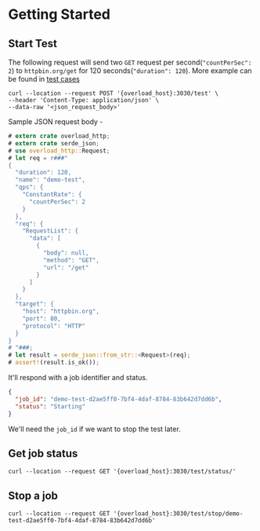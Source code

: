 # Getting Started
## Start Test
The following request will send two `GET` request per second(`"countPerSec": 2`) to `httpbin.org/get` for 120
seconds(`"duration": 120`). More example can be found in [test cases](https://github.com/eipi1/overload/tree/main/tests/src/resources)
```shell
curl --location --request POST '{overload_host}:3030/test' \
--header 'Content-Type: application/json' \
--data-raw '<json_request_body>'
```

Sample JSON request body -

```rust
# extern crate overload_http;
# extern crate serde_json;
# use overload_http::Request;
# let req = r###"
{
  "duration": 120,
  "name": "demo-test",
  "qps": {
    "ConstantRate": {
      "countPerSec": 2
    }
  },
  "req": {
    "RequestList": {
      "data": [
        {
          "body": null,
          "method": "GET",
          "url": "/get"
        }
      ]
    }
  },
  "target": {
    "host": "httpbin.org",
    "port": 80,
    "protocol": "HTTP"
  }
}
# "###;
# let result = serde_json::from_str::<Request>(req);
# assert!(result.is_ok());
```

It'll respond with a job identifier and status.
```json
{
  "job_id": "demo-test-d2ae5ff0-7bf4-4daf-8784-83b642d7dd6b",
  "status": "Starting"
}
```
We'll need the `job_id` if we want to stop the test later.

## Get job status
```shell
curl --location --request GET '{overload_host}:3030/test/status/'
```
## Stop a job
```shell
curl --location --request GET '{overload_host}:3030/test/stop/demo-test-d2ae5ff0-7bf4-4daf-8784-83b642d7dd6b'
```